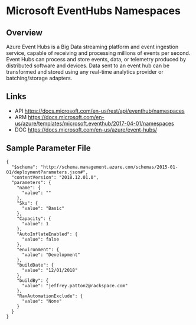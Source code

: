 # Microsoft EventHubs Namespaces

## Overview
Azure Event Hubs is a Big Data streaming platform and event ingestion service, capable of receiving and processing millions of events per second. Event Hubs can process and store events, data, or telemetry produced by distributed software and devices. Data sent to an event hub can be transformed and stored using any real-time analytics provider or batching/storage adapters.

## Links
- API https://docs.microsoft.com/en-us/rest/api/eventhub/namespaces
- ARM https://docs.microsoft.com/en-us/azure/templates/microsoft.eventhub/2017-04-01/namespaces
- DOC https://docs.microsoft.com/en-us/azure/event-hubs/

## Sample Parameter File
```
{
  "$schema": "http://schema.management.azure.com/schemas/2015-01-01/deploymentParameters.json#",
  "contentVersion": "2018.12.01.0",
  "parameters": {
    "name": {
      "value": ""
    },
    "Sku": {
      "value": "Basic"
    },
    "Capacity": {
      "value": 1
    },
    "AutoInflateEnabled": {
      "value": false
    },
    "environment": {
      "value": "Development"
    },
    "buildDate": {
      "value": "12/01/2018"
    },
    "buildBy": {
      "value": "jeffrey.patton2@rackspace.com"
    },
    "RaxAutomationExclude": {
      "value": "None"
    }
  }
}
```